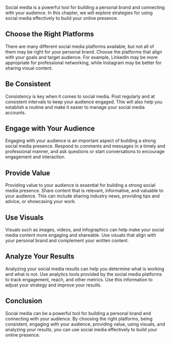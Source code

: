 
Social media is a powerful tool for building a personal brand and connecting with your audience. In this chapter, we will explore strategies for using social media effectively to build your online presence.

Choose the Right Platforms
--------------------------

There are many different social media platforms available, but not all of them may be right for your personal brand. Choose the platforms that align with your goals and target audience. For example, LinkedIn may be more appropriate for professional networking, while Instagram may be better for sharing visual content.

Be Consistent
-------------

Consistency is key when it comes to social media. Post regularly and at consistent intervals to keep your audience engaged. This will also help you establish a routine and make it easier to manage your social media accounts.

Engage with Your Audience
-------------------------

Engaging with your audience is an important aspect of building a strong social media presence. Respond to comments and messages in a timely and professional manner, and ask questions or start conversations to encourage engagement and interaction.

Provide Value
-------------

Providing value to your audience is essential for building a strong social media presence. Share content that is relevant, informative, and valuable to your audience. This can include sharing industry news, providing tips and advice, or showcasing your work.

Use Visuals
-----------

Visuals such as images, videos, and infographics can help make your social media content more engaging and shareable. Use visuals that align with your personal brand and complement your written content.

Analyze Your Results
--------------------

Analyzing your social media results can help you determine what is working and what is not. Use analytics tools provided by the social media platforms to track engagement, reach, and other metrics. Use this information to adjust your strategy and improve your results.

Conclusion
----------

Social media can be a powerful tool for building a personal brand and connecting with your audience. By choosing the right platforms, being consistent, engaging with your audience, providing value, using visuals, and analyzing your results, you can use social media effectively to build your online presence.
